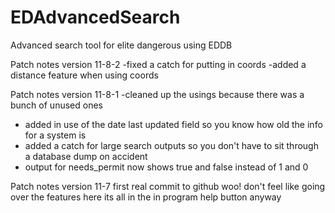 # EDAdvancedSearch
Advanced search tool for elite dangerous using EDDB

Patch notes version 11-8-2
-fixed a catch for putting in coords
-added a distance feature when using coords

Patch notes version 11-8-1
-cleaned up the usings because there was a bunch of unused ones
- added in use of the date last updated field so you know how old the info for a system is
- added a catch for large search outputs so you don't have to sit through a database dump on accident
- output for needs_permit now shows true and false instead of 1 and 0

Patch notes version 11-7 first real commit to github woo! 
don't feel like going over the features here its all in the in program help button anyway